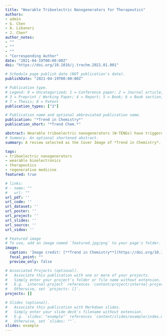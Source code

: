 ```yaml
---
title: "Wearable Triboelectric Nanogenerators for Therapeutics"
authors:
- admin
- G. Chen
- A. Libanori
- J. Chen*
author_notes:
- ""
- ""
- ""
- "Corresponding Author"
date: "2021-04-19T00:00:00Z"
doi: "https://doi.org/10.1016/j.trechm.2021.01.001"

# Schedule page publish date (NOT publication's date).
publishDate: "2021-04-19T00:00:00Z"

# Publication type.
# Legend: 0 = Uncategorized; 1 = Conference paper; 2 = Journal article;
# 3 = Preprint / Working Paper; 4 = Report; 5 = Book; 6 = Book section;
# 7 = Thesis; 8 = Patent
publication_types: ["2"]

# Publication name and optional abbreviated publication name.
publication: "*Trend in Chemistry*"
publication_short: "*Trend Chem.*"

abstract: Wearable triboelectric nanogenerators (W-TENGs) have triggered considerable attention in light of their broad and diverse biomedical applications, from biomonitoring to therapeutics. In this review, we summarize the use of W-TENGs for self-powered/self-administered therapeutic interventions, classifying them on the basis of materials chemistry, working mechanism, and advanced device design. Specifically, we discuss the use of various W-TENG-based devices in drug delivery, muscle stimulation, tissue regeneration, and assistive therapy. We end the review by discussing academic and industrial trends for W-TENGs in the future of therapeutic devices. This review showcases the significant potential of W-TENGs as an emerging technological platform that will permeate many medical fields.
# Summary. An optional shortened abstract.
summary: A review selected as the Cover Image of *Trend in Chemistry*.

tags:
- triboelectric nanogenerators
- wearable bioelectronics
- therapeutics
- regenerative medicine
featured: true

# links:
# - name: ""
#   url: ""
url_pdf: ''
url_code: ''
url_dataset: ''
url_poster: ''
url_project: ''
url_slides: ''
url_source: ''
url_video: ''

# Featured image
# To use, add an image named `featured.jpg/png` to your page's folder. 
image:
  caption: 'Image credit: [**Trend in Chemistry**](https://doi.org/10.1016/j.trechm.2021.01.001)'
  focal_point: ""
  preview_only: false

# Associated Projects (optional).
#   Associate this publication with one or more of your projects.
#   Simply enter your project's folder or file name without extension.
#   E.g. `internal-project` references `content/project/internal-project/index.md`.
#   Otherwise, set `projects: []`.
projects: []

# Slides (optional).
#   Associate this publication with Markdown slides.
#   Simply enter your slide deck's filename without extension.
#   E.g. `slides: "example"` references `content/slides/example/index.md`.
#   Otherwise, set `slides: ""`.
slides: example
---
```

